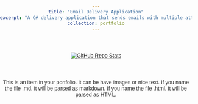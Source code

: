 ```yaml
---
title: "Email Delivery Application"
excerpt: "A C# delivery application that sends emails with multiple attachments<br/><img src='/images/Email_Delivery.png'>"
collection: portfolio
---
```


<!DOCTYPE html>
<html lang="en">
<head>
    <meta charset="UTF-8">
    <meta name="viewport" content="width=device-width, initial-scale=1.0">
    <style>
        body {
            font-family: Arial, sans-serif;
            margin: 0;
            padding: 0;
            color: #333;
            text-align: center;
        }
        main {
            padding: 20px;
        }
        h2 {
            color: #0366d6; /* GitHub’s color */
        }
        img {
            max-width: 100%;
            height: auto;
            margin: 20px 0;
        }
    </style>
</head>
<body>
    <main>
        <!-- GitHub Repository Stats Card -->
        <section>
            <a href="https://github.com/chrislogann/Email_Delivery" target="_blank">
                <img src="https://github-readme-stats.vercel.app/api/pin/?username=chrislogann&repo=Email_Delivery" alt="GitHub Repo Stats" />
            </a>
        </section>
    </main>
</body>
</html>


This is an item in your portfolio. It can be have images or nice text. If you name the file .md, it will be parsed as markdown. If you name the file .html, it will be parsed as HTML. 
